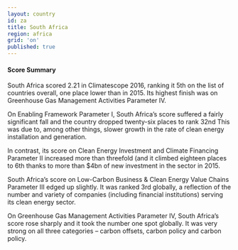 ```yaml
---
layout: country
id: za
title: South Africa
region: africa
grid: 'on'
published: true
---
```




#### Score Summary

South Africa scored 2.21 in Climatescope 2016, ranking it 5th on the list of countries overall, one place lower than in 2015. Its highest finish was on Greenhouse Gas Management Activities Parameter IV.

On Enabling Framework Parameter I, South Africa’s score suffered a fairly significant fall and the country dropped twenty-six  places to rank 32nd  This was due to, among other things, slower growth in the rate of clean energy installation and generation.

In contrast, its score on Clean Energy Investment and Climate Financing Parameter II increased more than threefold (and it climbed eighteen places to 6th thanks to more than $4bn of new investment in the sector in 2015.

South Africa’s score on Low-Carbon Business & Clean Energy Value Chains Parameter III edged up slightly. It was ranked 3rd globally, a reflection of the number and variety of companies (including financial institutions) serving its clean energy sector.

On Greenhouse Gas Management Activities Parameter IV, South Africa’s score rose sharply and it took the number one spot globally. It was very strong on all three categories – carbon offsets, carbon policy and carbon policy.

